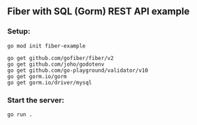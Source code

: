 ## Fiber with SQL (Gorm) REST API example

### Setup:

```
go mod init fiber-example

go get github.com/gofiber/fiber/v2
go get github.com/joho/godotenv
go get github.com/go-playground/validator/v10
go get gorm.io/gorm
go get gorm.io/driver/mysql
```

### Start the server:

```
go run .
```
